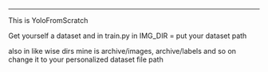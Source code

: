 <hr>This is YoloFromScratch 


Get yourself a dataset and in train.py in  IMG_DIR = put your dataset path 

also in like wise dirs mine is archive/images, archive/labels and so on change it to your personalized dataset file path 

